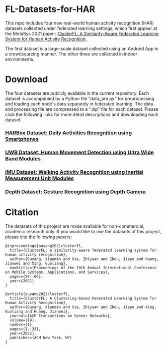 # FL-Datasets-for-HAR

This repo includes four new real-world human activity recognition (HAR) datasets collected under federated learning settings, which first appear at the MobiSys 2021 paper: <a href="https://dl.acm.org/doi/10.1145/3458864.3467681"> ClusterFL: A Similarity-Aware Federated Learning System for Human Activity Recognition </a> .

The first dataset is a large-scale dataset collected using an Android App in a crowdsourcing manner. The other three are collected in indoor environments.


# Download

  The four datasets are publicly available in the current repository. Each dataset is accompanied by a Python file "data_pre.py" for preprocessing and loading each node's data separately in federated learning. The data and processing file are compressed to a ".zip" file for each dataset. Please click the following links for more detail descriptions and downloading each dataset.
  
  
### [HARBox Dataset: Daily Activities Recognition using Smartphones](https://github.com/xmouyang/FL-Datasets-for-HAR/tree/main/datasets/HARBox)


### [UWB Dataset: Human Movement Detection using Ultra Wide Band Modules](https://github.com/xmouyang/FL-Datasets-for-HAR/tree/main/datasets/UWB)


### [IMU Dataset: Walking Activity Recognition using Inertial Measurement Unit Modules](https://github.com/xmouyang/FL-Datasets-for-HAR/tree/main/datasets/IMU)


### [Depth Dataset: Gesture Recognition using Depth Camera](https://github.com/xmouyang/FL-Datasets-for-HAR/tree/main/datasets/Depth)



# Citation
The datasets of this project are made available for non-commercial, academic research only. If you would like to use the datasets of this project, please cite the following papers:
```
@inproceedings{ouyang2021clusterfl,
  title={ClusterFL: a similarity-aware federated learning system for human activity recognition},
  author={Ouyang, Xiaomin and Xie, Zhiyuan and Zhou, Jiayu and Huang, Jianwei and Xing, Guoliang},
  booktitle={Proceedings of the 19th Annual International Conference on Mobile Systems, Applications, and Services},
  pages={54--66},
  year={2021}
}
```
```
@article{ouyang2022clusterfl,
  title={ClusterFL: A Clustering-based Federated Learning System for Human Activity Recognition},
  author={Ouyang, Xiaomin and Xie, Zhiyuan and Zhou, Jiayu and Xing, Guoliang and Huang, Jianwei},
  journal={ACM Transactions on Sensor Networks},
  volume={19},
  number={1},
  pages={1--32},
  year={2022},
  publisher={ACM New York, NY}
}
```
